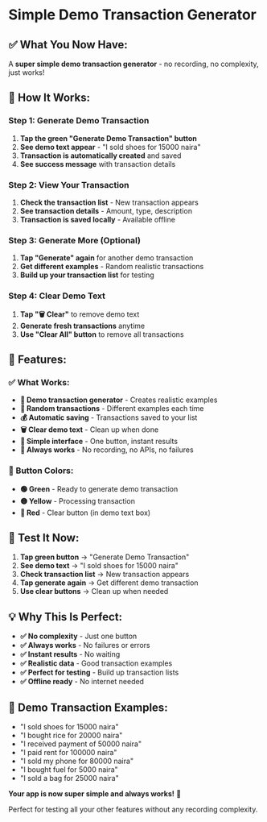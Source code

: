 # Simple Demo Transaction Generator

## ✅ **What You Now Have:**

A **super simple demo transaction generator** - no recording, no complexity, just works!

## 🎯 **How It Works:**

### **Step 1: Generate Demo Transaction**
1. **Tap the green "Generate Demo Transaction" button**
2. **See demo text appear** - "I sold shoes for 15000 naira"
3. **Transaction is automatically created** and saved
4. **See success message** with transaction details

### **Step 2: View Your Transaction**
1. **Check the transaction list** - New transaction appears
2. **See transaction details** - Amount, type, description
3. **Transaction is saved locally** - Available offline

### **Step 3: Generate More (Optional)**
1. **Tap "Generate" again** for another demo transaction
2. **Get different examples** - Random realistic transactions
3. **Build up your transaction list** for testing

### **Step 4: Clear Demo Text**
1. **Tap "🗑️ Clear"** to remove demo text
2. **Generate fresh transactions** anytime
3. **Use "Clear All" button** to remove all transactions

## 🎯 **Features:**

### **✅ What Works:**
- **🎯 Demo transaction generator** - Creates realistic examples
- **📝 Random transactions** - Different examples each time
- **💰 Automatic saving** - Transactions saved to your list
- **🗑️ Clear demo text** - Clean up when done
- **📱 Simple interface** - One button, instant results
- **🚀 Always works** - No recording, no APIs, no failures

### **🎨 Button Colors:**
- **🟢 Green** - Ready to generate demo transaction
- **🟡 Yellow** - Processing transaction
- **🔴 Red** - Clear button (in demo text box)

## 🧪 **Test It Now:**

1. **Tap green button** → "Generate Demo Transaction"
2. **See demo text** → "I sold shoes for 15000 naira"
3. **Check transaction list** → New transaction appears
4. **Tap generate again** → Get different demo transaction
5. **Use clear buttons** → Clean up when needed

## 💡 **Why This Is Perfect:**

- **✅ No complexity** - Just one button
- **✅ Always works** - No failures or errors
- **✅ Instant results** - No waiting
- **✅ Realistic data** - Good transaction examples
- **✅ Perfect for testing** - Build up transaction lists
- **✅ Offline ready** - No internet needed

## 🔄 **Demo Transaction Examples:**

- "I sold shoes for 15000 naira"
- "I bought rice for 20000 naira"
- "I received payment of 50000 naira"
- "I paid rent for 100000 naira"
- "I sold my phone for 80000 naira"
- "I bought fuel for 5000 naira"
- "I sold a bag for 25000 naira"

**Your app is now super simple and always works!** 🎉

Perfect for testing all your other features without any recording complexity.